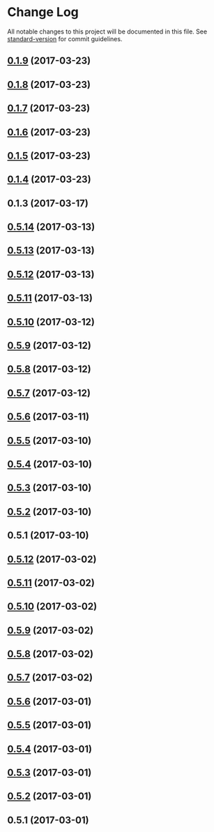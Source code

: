 # Change Log

All notable changes to this project will be documented in this file. See [standard-version](https://github.com/conventional-changelog/standard-version) for commit guidelines.

<a name="0.1.9"></a>
## [0.1.9](https://github.com/hawkly/bunjil/compare/v0.1.8...v0.1.9) (2017-03-23)



<a name="0.1.8"></a>
## [0.1.8](https://github.com/hawkly/bunjil/compare/v0.1.7...v0.1.8) (2017-03-23)



<a name="0.1.7"></a>
## [0.1.7](https://github.com/hawkly/bunjil/compare/v0.1.6...v0.1.7) (2017-03-23)



<a name="0.1.6"></a>
## [0.1.6](https://github.com/hawkly/bunjil/compare/v0.1.5...v0.1.6) (2017-03-23)



<a name="0.1.5"></a>
## [0.1.5](https://github.com/hawkly/bunjil/compare/v0.1.4...v0.1.5) (2017-03-23)



<a name="0.1.4"></a>
## [0.1.4](https://github.com/hawkly/bunjil/compare/v0.1.3...v0.1.4) (2017-03-23)



<a name="0.1.3"></a>
## 0.1.3 (2017-03-17)



<a name="0.5.14"></a>
## [0.5.14](https://github.com/hawkly/hawkly-grpc-javascript/compare/v0.5.13...v0.5.14) (2017-03-13)



<a name="0.5.13"></a>
## [0.5.13](https://github.com/hawkly/hawkly-grpc-javascript/compare/v0.5.12...v0.5.13) (2017-03-13)



<a name="0.5.12"></a>
## [0.5.12](https://github.com/hawkly/hawkly-grpc-javascript/compare/v0.5.11...v0.5.12) (2017-03-13)



<a name="0.5.11"></a>
## [0.5.11](https://github.com/hawkly/hawkly-grpc-javascript/compare/v0.5.10...v0.5.11) (2017-03-13)



<a name="0.5.10"></a>
## [0.5.10](https://github.com/hawkly/hawkly-grpc-javascript/compare/v0.5.9...v0.5.10) (2017-03-12)



<a name="0.5.9"></a>
## [0.5.9](https://github.com/hawkly/hawkly-grpc-javascript/compare/v0.5.8...v0.5.9) (2017-03-12)



<a name="0.5.8"></a>
## [0.5.8](https://github.com/hawkly/hawkly-grpc-javascript/compare/v0.5.7...v0.5.8) (2017-03-12)



<a name="0.5.7"></a>
## [0.5.7](https://github.com/hawkly/hawkly-grpc-javascript/compare/v0.5.6...v0.5.7) (2017-03-12)



<a name="0.5.6"></a>
## [0.5.6](https://github.com/hawkly/hawkly-grpc-javascript/compare/v0.5.5...v0.5.6) (2017-03-11)



<a name="0.5.5"></a>
## [0.5.5](https://github.com/hawkly/hawkly-grpc-javascript/compare/v0.5.4...v0.5.5) (2017-03-10)



<a name="0.5.4"></a>
## [0.5.4](https://github.com/hawkly/hawkly-grpc-javascript/compare/v0.5.3...v0.5.4) (2017-03-10)



<a name="0.5.3"></a>
## [0.5.3](https://github.com/hawkly/hawkly-grpc-javascript/compare/v0.5.2...v0.5.3) (2017-03-10)



<a name="0.5.2"></a>
## [0.5.2](https://github.com/hawkly/hawkly-grpc-javascript/compare/v0.5.1...v0.5.2) (2017-03-10)



<a name="0.5.1"></a>
## 0.5.1 (2017-03-10)



<a name="0.5.12"></a>
## [0.5.12](https://github.com/hawkly/hawkly-tracer-javascript/compare/v0.5.11...v0.5.12) (2017-03-02)



<a name="0.5.11"></a>
## [0.5.11](https://github.com/hawkly/hawkly-tracer-javascript/compare/v0.5.10...v0.5.11) (2017-03-02)



<a name="0.5.10"></a>
## [0.5.10](https://github.com/hawkly/hawkly-tracer-javascript/compare/v0.5.9...v0.5.10) (2017-03-02)



<a name="0.5.9"></a>
## [0.5.9](https://github.com/hawkly/hawkly-tracer-javascript/compare/v0.5.8...v0.5.9) (2017-03-02)



<a name="0.5.8"></a>
## [0.5.8](https://github.com/hawkly/hawkly-tracer-javascript/compare/v0.5.7...v0.5.8) (2017-03-02)



<a name="0.5.7"></a>
## [0.5.7](https://github.com/hawkly/hawkly-tracer-javascript/compare/v0.5.6...v0.5.7) (2017-03-02)



<a name="0.5.6"></a>
## [0.5.6](https://github.com/hawkly/hawkly-tracer-javascript/compare/v0.5.5...v0.5.6) (2017-03-01)



<a name="0.5.5"></a>
## [0.5.5](https://github.com/hawkly/hawkly-tracer-javascript/compare/v0.5.4...v0.5.5) (2017-03-01)



<a name="0.5.4"></a>
## [0.5.4](https://github.com/hawkly/hawkly-tracer-javascript/compare/v0.5.3...v0.5.4) (2017-03-01)



<a name="0.5.3"></a>
## [0.5.3](https://github.com/hawkly/hawkly-tracer-javascript/compare/v0.5.2...v0.5.3) (2017-03-01)



<a name="0.5.2"></a>
## [0.5.2](https://github.com/hawkly/hawkly-tracer-javascript/compare/v0.5.1...v0.5.2) (2017-03-01)



<a name="0.5.1"></a>
## 0.5.1 (2017-03-01)
